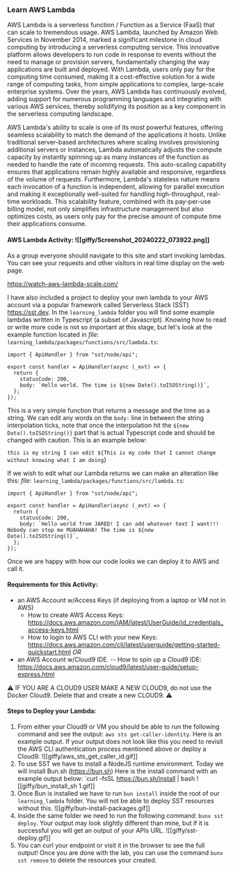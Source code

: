 ### Learn AWS Lambda

AWS Lambda is a serverless function / Function as a Service (FaaS) that can scale to tremendous usage. AWS Lambda, launched by Amazon Web Services in November 2014, marked a significant milestone in cloud computing by introducing a serverless computing service. This innovative platform allows developers to run code in response to events without the need to manage or provision servers, fundamentally changing the way applications are built and deployed. With Lambda, users only pay for the computing time consumed, making it a cost-effective solution for a wide range of computing tasks, from simple applications to complex, large-scale enterprise systems. Over the years, AWS Lambda has continuously evolved, adding support for numerous programming languages and integrating with various AWS services, thereby solidifying its position as a key component in the serverless computing landscape.

AWS Lambda's ability to scale is one of its most powerful features, offering seamless scalability to match the demand of the applications it hosts. Unlike traditional server-based architectures where scaling involves provisioning additional servers or instances, Lambda automatically adjusts the compute capacity by instantly spinning up as many instances of the function as needed to handle the rate of incoming requests. This auto-scaling capability ensures that applications remain highly available and responsive, regardless of the volume of requests. Furthermore, Lambda's stateless nature means each invocation of a function is independent, allowing for parallel execution and making it exceptionally well-suited for handling high-throughput, real-time workloads. This scalability feature, combined with its pay-per-use billing model, not only simplifies infrastructure management but also optimizes costs, as users only pay for the precise amount of compute time their applications consume.
#### AWS Lambda Activity: ![[giffy/Screenshot_20240222_073922.png]]
As a group everyone should navigate to this site and start invoking lambdas. You can see your requests and other visitors in real time display on the web page. 

https://watch-aws-lambda-scale.com/

I have also included a project to deploy your own lambda to your AWS account via a popular framework called Serverless Stack (SST) https://sst.dev. In the `learning_lambda` folder you will find some example lambdas written in Typescript (a subset of Javascript). Knowing how to read or write more code is not so important at this stage, but let's look at the example function located in *file*: `learning_lambda/packages/functions/src/lambda.ts`:

```
import { ApiHandler } from "sst/node/api";

export const handler = ApiHandler(async (_evt) => {
  return {
    statusCode: 200,
    body: `Hello world. The time is ${new Date().toISOString()}`,
  };
});
```

This is a very simple function that returns a message and the time as a string. We can edit any words on the `body:` line in between the string interpolation ticks, note that once the interpolation hit the `${new Data().toISOString()}` part that is actual Typescript code and should be changed with caution. This is an example below:

``this is my string I can edit ${This is my code that I cannot change without knowing what I am doing``}

If we wish to edit what our Lambda returns we can make an alteration like this:
*file*: `learning_lambda/packages/functions/src/lambda.ts`:

```
import { ApiHandler } from "sst/node/api";

export const handler = ApiHandler(async (_evt) => {
  return {
    statusCode: 200,
    body: `Hello world from JARED! I can add whatever text I want!!! Nobody can stop me MUAHAHAHA! The time is ${new Date().toISOString()}`,
  };
});
```

Once we are happy with how our code looks we can deploy it to AWS and call it. 

#### Requirements for this Activity:

* an AWS Account w/Access Keys (if deploying from a laptop or VM not in AWS)
	* How to create AWS Access Keys: https://docs.aws.amazon.com/IAM/latest/UserGuide/id_credentials_access-keys.html
	* How to login to AWS CLI with your new Keys: https://docs.aws.amazon.com/cli/latest/userguide/getting-started-quickstart.html
*OR*
* an AWS Account w/Cloud9 IDE. -- How to spin up a Cloud9 IDE: https://docs.aws.amazon.com/cloud9/latest/user-guide/setup-express.html

⚠️ IF YOU ARE A CLOUD9 USER MAKE A NEW CLOUD9, do not use the Docker Cloud9. Delete that and create a new CLOUD9. ⚠️

#### Steps to Deploy your Lambda:

1. From either your Cloud9 or VM you should be able to run the following command and see the output: `aws sts get-caller-identity`. Here is an example output. If your output does not look like this you need to revisit the AWS CLI authentication process mentioned above or deploy a Cloud9.
![[giffy/aws_sts_get_caller_id.gif]]
2. To use SST we have to install a NodeJS runtime environment. Today we will install Bun.sh (https://bun.sh) Here is the install command with an example output below:  `curl -fsSL https://bun.sh/install | bash
![[giffy/bun_install_sh 1.gif]]
3. Once Bun is installed we have to run `bun install` inside the root of our `learning_lambda` folder. You will not be able to deploy SST resources without this.
![[giffy/bun-install-packages.gif]]
4. Inside the same folder we need to run the following command: `bunx sst deploy`. Your output may look slightly different than mine, but if it is successful you will get an output of your APIs URL.
![[giffy/sst-deploy.gif]]
5. You can curl your endpoint or visit it in the browser to see the full output! Once you are done with the lab, you can use the command `bunx sst remove` to delete the resources your created.
